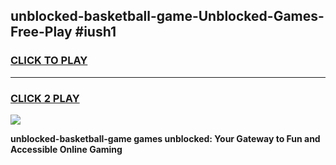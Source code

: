 
## unblocked-basketball-game-Unblocked-Games-Free-Play #iush1
<h3>
<a href="https://us.freeplayer.one?title=unblocked-basketball-game&ref=9M">CLICK TO PLAY</a></h3>
<hr>

<h3>
<a href="https://us.freeplayer.one?title=unblocked-basketball-game&ref=9M">CLICK 2 PLAY</a>
  
</h3>

<a href="https://us.freeplayer.one?title=unblocked-basketball-game&ref=9M"><img src="https://clearcache.store/games.png"></a>


**unblocked-basketball-game games unblocked: Your Gateway to Fun and Accessible Online Gaming**
